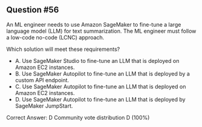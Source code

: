 ## Question #56

An ML engineer needs to use Amazon SageMaker to fine-tune a large language model (LLM) for text summarization. The ML engineer must follow a low-code no-code (LCNC) approach.

Which solution will meet these requirements?

- A. Use SageMaker Studio to fine-tune an LLM that is deployed on Amazon EC2 instances.
- B. Use SageMaker Autopilot to fine-tune an LLM that is deployed by a custom API endpoint.
- C. Use SageMaker Autopilot to fine-tune an LLM that is deployed on Amazon EC2 instances.
- D. Use SageMaker Autopilot to fine-tune an LLM that is deployed by SageMaker JumpStart. 

Correct Answer: 
D Community vote distribution D (100%)